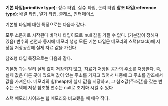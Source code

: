 **기본 타입(primitive type)**: 정수 타입, 실수 타입, 논리 타입
**참조 타입(reference type)**: 배열 타입, 열거 타입, 클래스, 인터페이스

기본형 타입에 대한 특징으로는 다음과 같다.

모두 소문자로 시작된다
비객체 타입이므로 null 값을 가질 수 없다. (기본값이 정해져 있음)
변수의 선언과 동시에 메모리 생성
모든 기본 타입은 메모리의 스택(stack)에 저장됨
저장공간에 실제 자료 값을 가진다

참조형 타입 특징으로는 다음과 같다.

기본형 과는 달리 실제 값이 저장되지 않고, 자료가 저장된 공간의 주소를 저장한다.
즉, 실제 값은 다른 곳에 있으며 값이 있는 주소를 가지고 있어서 나중에 그 주소를 참조해서 값을 가져온다.
메모리의 힙(heap)에 실제 값을 저장하고, 그 참조값(주소값)을 갖는 변수는 스택에 저장
참조형 변수는 null로 초기화 시킬 수 있다

스택 메모리 사이즈는 힙 메모리와 비교했을 때 매우 작다.
